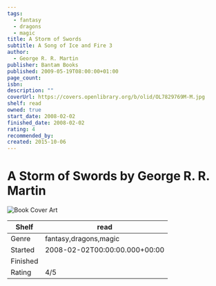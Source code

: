 ```yaml
---
tags:
  - fantasy
  - dragons
  - magic
title: A Storm of Swords
subtitle: A Song of Ice and Fire 3
author:
  - George R. R. Martin
publisher: Bantam Books
published: 2009-05-19T08:00:00+01:00
page_count: 
isbn: 
description: ""
coverUrl: https://covers.openlibrary.org/b/olid/OL7829769M-M.jpg
shelf: read
owned: true
start_date: 2008-02-02
finished_date: 2008-02-02
rating: 4
recommended_by: 
created: 2015-10-06
---
```


# A Storm of Swords by George R. R. Martin

![Book Cover Art](https://covers.openlibrary.org/b/olid/OL7829769M-M.jpg)

| Shelf | read |
| --- | --- |
| Genre | fantasy,dragons,magic |
| Started | 2008-02-02T00:00:00.000+00:00 |
| Finished |  |
| Rating | 4/5 |

